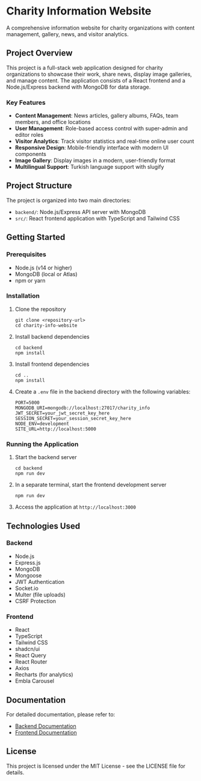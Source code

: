 # Charity Information Website

A comprehensive information website for charity organizations with content management, gallery, news, and visitor analytics.

## Project Overview

This project is a full-stack web application designed for charity organizations to showcase their work, share news, display image galleries, and manage content. The application consists of a React frontend and a Node.js/Express backend with MongoDB for data storage.

### Key Features

- **Content Management**: News articles, gallery albums, FAQs, team members, and office locations
- **User Management**: Role-based access control with super-admin and editor roles
- **Visitor Analytics**: Track visitor statistics and real-time online user count
- **Responsive Design**: Mobile-friendly interface with modern UI components
- **Image Gallery**: Display images in a modern, user-friendly format
- **Multilingual Support**: Turkish language support with slugify

## Project Structure

The project is organized into two main directories:

- `backend/`: Node.js/Express API server with MongoDB
- `src/`: React frontend application with TypeScript and Tailwind CSS

## Getting Started

### Prerequisites

- Node.js (v14 or higher)
- MongoDB (local or Atlas)
- npm or yarn

### Installation

1. Clone the repository
   ```
   git clone <repository-url>
   cd charity-info-website
   ```

2. Install backend dependencies
   ```
   cd backend
   npm install
   ```

3. Install frontend dependencies
   ```
   cd ..
   npm install
   ```

4. Create a `.env` file in the backend directory with the following variables:
   ```
   PORT=5000
   MONGODB_URI=mongodb://localhost:27017/charity_info
   JWT_SECRET=your_jwt_secret_key_here
   SESSION_SECRET=your_session_secret_key_here
   NODE_ENV=development
   SITE_URL=http://localhost:5000
   ```

### Running the Application

1. Start the backend server
   ```
   cd backend
   npm run dev
   ```

2. In a separate terminal, start the frontend development server
   ```
   npm run dev
   ```

3. Access the application at `http://localhost:3000`

## Technologies Used

### Backend
- Node.js
- Express.js
- MongoDB
- Mongoose
- JWT Authentication
- Socket.io
- Multer (file uploads)
- CSRF Protection

### Frontend
- React
- TypeScript
- Tailwind CSS
- shadcn/ui
- React Query
- React Router
- Axios
- Recharts (for analytics)
- Embla Carousel

## Documentation

For detailed documentation, please refer to:

- [Backend Documentation](./backend/DOCUMENTATION.md)
- [Frontend Documentation](./FRONTEND_DOCUMENTATION.md)

## License

This project is licensed under the MIT License - see the LICENSE file for details.
